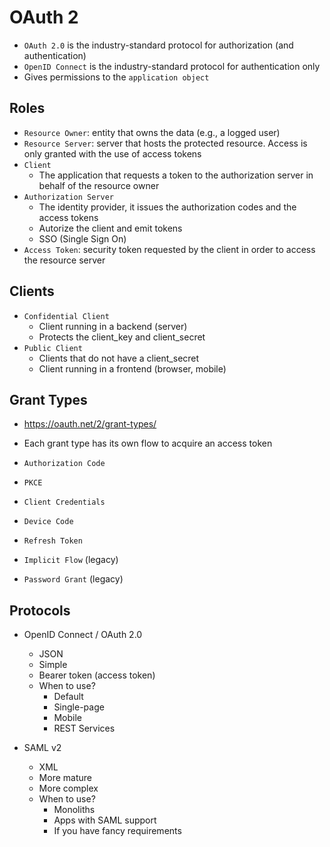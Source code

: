 # OAuth 2

- `OAuth 2.0` is the industry-standard protocol for authorization (and authentication)
- `OpenID Connect` is the industry-standard protocol for authentication only
- Gives permissions to the `application object`

## Roles

- `Resource Owner`: entity that owns the data (e.g., a logged user)
- `Resource Server`: server that hosts the protected resource. Access is only granted with the use of access tokens
- `Client`
  - The application that requests a token to the authorization server in behalf of the resource owner
- `Authorization Server`
  - The identity provider, it issues the authorization codes and the access tokens
  - Autorize the client and emit tokens
  - SSO (Single Sign On)
- `Access Token`: security token requested by the client in order to access the resource server

## Clients

- `Confidential Client`
  - Client running in a backend (server)
  - Protects the client_key and client_secret
- `Public Client`
  - Clients that do not have a client_secret
  - Client running in a frontend (browser, mobile)

## Grant Types

- <https://oauth.net/2/grant-types/>
- Each grant type has its own flow to acquire an access token

- `Authorization Code`
- `PKCE`
- `Client Credentials`
- `Device Code`
- `Refresh Token`
- `Implicit Flow` (legacy)
- `Password Grant` (legacy)

## Protocols

- OpenID Connect / OAuth 2.0

  - JSON
  - Simple
  - Bearer token (access token)
  - When to use?
    - Default
    - Single-page
    - Mobile
    - REST Services

- SAML v2
  - XML
  - More mature
  - More complex
  - When to use?
    - Monoliths
    - Apps with SAML support
    - If you have fancy requirements
